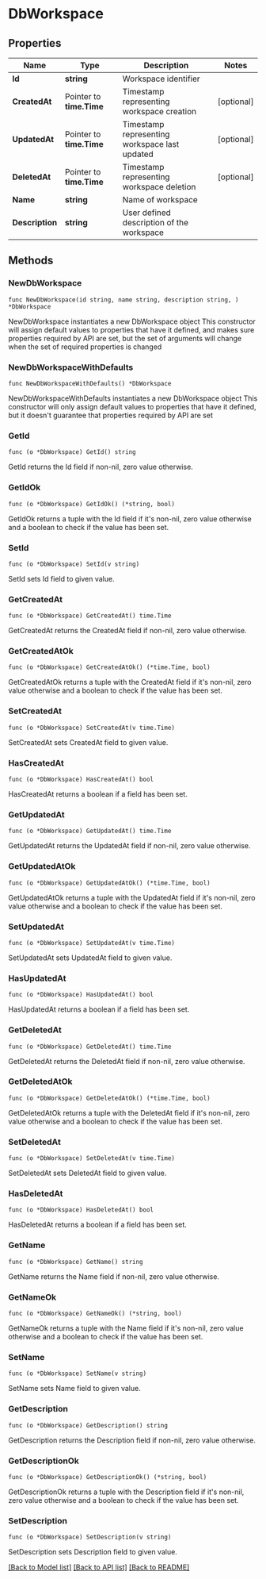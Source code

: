 # DbWorkspace

## Properties

Name | Type | Description | Notes
------------ | ------------- | ------------- | -------------
**Id** | **string** | Workspace identifier | 
**CreatedAt** | Pointer to **time.Time** | Timestamp representing workspace creation | [optional] 
**UpdatedAt** | Pointer to **time.Time** | Timestamp representing workspace last updated | [optional] 
**DeletedAt** | Pointer to **time.Time** | Timestamp representing workspace deletion | [optional] 
**Name** | **string** | Name of workspace | 
**Description** | **string** | User defined description of the workspace | 

## Methods

### NewDbWorkspace

`func NewDbWorkspace(id string, name string, description string, ) *DbWorkspace`

NewDbWorkspace instantiates a new DbWorkspace object
This constructor will assign default values to properties that have it defined,
and makes sure properties required by API are set, but the set of arguments
will change when the set of required properties is changed

### NewDbWorkspaceWithDefaults

`func NewDbWorkspaceWithDefaults() *DbWorkspace`

NewDbWorkspaceWithDefaults instantiates a new DbWorkspace object
This constructor will only assign default values to properties that have it defined,
but it doesn't guarantee that properties required by API are set

### GetId

`func (o *DbWorkspace) GetId() string`

GetId returns the Id field if non-nil, zero value otherwise.

### GetIdOk

`func (o *DbWorkspace) GetIdOk() (*string, bool)`

GetIdOk returns a tuple with the Id field if it's non-nil, zero value otherwise
and a boolean to check if the value has been set.

### SetId

`func (o *DbWorkspace) SetId(v string)`

SetId sets Id field to given value.


### GetCreatedAt

`func (o *DbWorkspace) GetCreatedAt() time.Time`

GetCreatedAt returns the CreatedAt field if non-nil, zero value otherwise.

### GetCreatedAtOk

`func (o *DbWorkspace) GetCreatedAtOk() (*time.Time, bool)`

GetCreatedAtOk returns a tuple with the CreatedAt field if it's non-nil, zero value otherwise
and a boolean to check if the value has been set.

### SetCreatedAt

`func (o *DbWorkspace) SetCreatedAt(v time.Time)`

SetCreatedAt sets CreatedAt field to given value.

### HasCreatedAt

`func (o *DbWorkspace) HasCreatedAt() bool`

HasCreatedAt returns a boolean if a field has been set.

### GetUpdatedAt

`func (o *DbWorkspace) GetUpdatedAt() time.Time`

GetUpdatedAt returns the UpdatedAt field if non-nil, zero value otherwise.

### GetUpdatedAtOk

`func (o *DbWorkspace) GetUpdatedAtOk() (*time.Time, bool)`

GetUpdatedAtOk returns a tuple with the UpdatedAt field if it's non-nil, zero value otherwise
and a boolean to check if the value has been set.

### SetUpdatedAt

`func (o *DbWorkspace) SetUpdatedAt(v time.Time)`

SetUpdatedAt sets UpdatedAt field to given value.

### HasUpdatedAt

`func (o *DbWorkspace) HasUpdatedAt() bool`

HasUpdatedAt returns a boolean if a field has been set.

### GetDeletedAt

`func (o *DbWorkspace) GetDeletedAt() time.Time`

GetDeletedAt returns the DeletedAt field if non-nil, zero value otherwise.

### GetDeletedAtOk

`func (o *DbWorkspace) GetDeletedAtOk() (*time.Time, bool)`

GetDeletedAtOk returns a tuple with the DeletedAt field if it's non-nil, zero value otherwise
and a boolean to check if the value has been set.

### SetDeletedAt

`func (o *DbWorkspace) SetDeletedAt(v time.Time)`

SetDeletedAt sets DeletedAt field to given value.

### HasDeletedAt

`func (o *DbWorkspace) HasDeletedAt() bool`

HasDeletedAt returns a boolean if a field has been set.

### GetName

`func (o *DbWorkspace) GetName() string`

GetName returns the Name field if non-nil, zero value otherwise.

### GetNameOk

`func (o *DbWorkspace) GetNameOk() (*string, bool)`

GetNameOk returns a tuple with the Name field if it's non-nil, zero value otherwise
and a boolean to check if the value has been set.

### SetName

`func (o *DbWorkspace) SetName(v string)`

SetName sets Name field to given value.


### GetDescription

`func (o *DbWorkspace) GetDescription() string`

GetDescription returns the Description field if non-nil, zero value otherwise.

### GetDescriptionOk

`func (o *DbWorkspace) GetDescriptionOk() (*string, bool)`

GetDescriptionOk returns a tuple with the Description field if it's non-nil, zero value otherwise
and a boolean to check if the value has been set.

### SetDescription

`func (o *DbWorkspace) SetDescription(v string)`

SetDescription sets Description field to given value.



[[Back to Model list]](../README.md#documentation-for-models) [[Back to API list]](../README.md#documentation-for-api-endpoints) [[Back to README]](../README.md)


